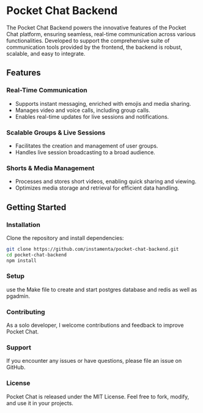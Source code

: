 # Pocket Chat Backend

The Pocket Chat Backend powers the innovative features of the Pocket Chat platform, ensuring seamless, real-time communication across various functionalities. Developed to support the comprehensive suite of communication tools provided by the frontend, the backend is robust, scalable, and easy to integrate.

## Features

### Real-Time Communication
- Supports instant messaging, enriched with emojis and media sharing.
- Manages video and voice calls, including group calls.
- Enables real-time updates for live sessions and notifications.

### Scalable Groups & Live Sessions
- Facilitates the creation and management of user groups.
- Handles live session broadcasting to a broad audience.

### Shorts & Media Management
- Processes and stores short videos, enabling quick sharing and viewing.
- Optimizes media storage and retrieval for efficient data handling.

## Getting Started

### Installation
Clone the repository and install dependencies:

```bash
git clone https://github.com/instamenta/pocket-chat-backend.git
cd pocket-chat-backend
npm install
```

### Setup
use the Make file to create and start postgres database and redis as well as pgadmin.

### Contributing
As a solo developer, I welcome contributions and feedback to improve Pocket Chat.

### Support
If you encounter any issues or have questions, please file an issue on GitHub.

### License
Pocket Chat is released under the MIT License. Feel free to fork, modify, and use it in your projects.
